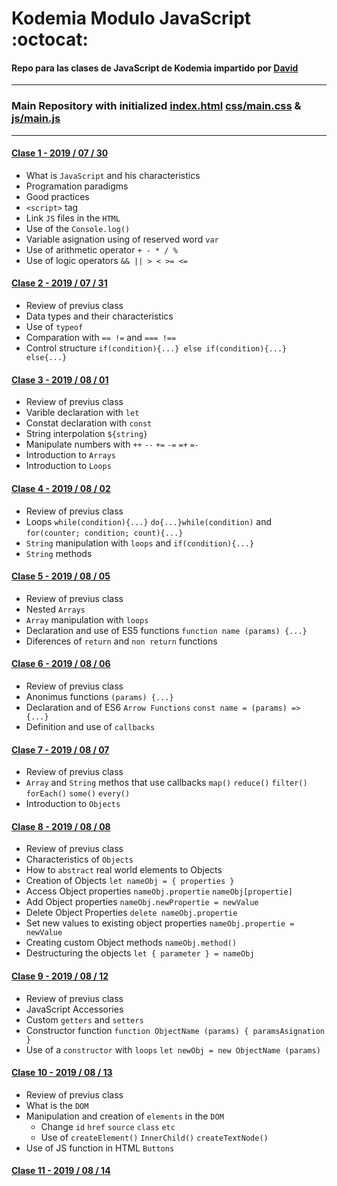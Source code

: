 # Kodemia Modulo JavaScript :octocat:

#### Repo para las clases de JavaScript de Kodemia impartido por [David](https://github.com/DavidMoranchel)

---

### Main Repository with initialized [index.html](index.html) [css/main.css](css/main.css) & [js/main.js](js/main.js)

---

#### [Clase 1 - 2019 / 07 / 30](../../tree/class/2019-07-30)
  * What is `JavaScript` and his characteristics
  * Programation paradigms
  * Good practices
  * `<script>` tag
  * Link `JS` files in the `HTML`
  * Use of the `Console.log()`
  * Variable asignation using of reserved word `var`
  * Use of arithmetic operator `+ - * / %`
  * Use of logic operators `&& || > < >= <=`

#### [Clase 2 - 2019 / 07 / 31](../../tree/class/2019-07-31)
  * Review of previus class
  * Data types and their characteristics
  * Use of `typeof` 
  * Comparation with `== !=` and `=== !==`
  * Control structure `if(condition){...} else if(condition){...} else{...}` 

#### [Clase 3 - 2019 / 08 / 01](../../tree/class/2019-08-01)
  * Review of previus class
  * Varible declaration with `let`
  * Constat declaration with `const` 
  * String interpolation `${string}`
  * Manipulate numbers with `++` `--` `+=` `-=` `=+` `=-` 
  * Introduction to `Arrays`
  * Introduction to `Loops`

#### [Clase 4 - 2019 / 08 / 02](../../tree/class/2019-08-02)
  * Review of previus class
  * Loops `while(condition){...}` `do{...}while(condition)` and `for(counter; condition; count){...}`
  * `String` manipulation with `loops` and `if(condition){...}`
  * `String` methods

#### [Clase 5 - 2019 / 08 / 05](../../tree/class/2019-08-05)
  * Review of previus class
  * Nested `Arrays`
  * `Array` manipulation with `loops`
  * Declaration and use of ES5 functions `function name (params) {...}`
  * Diferences of `return` and `non return` functions

#### [Clase 6 - 2019 / 08 / 06](../../tree/class/2019-08-06)
  * Review of previus class
  * Anonimus functions `(params) {...}` 
  * Declaration and of ES6 `Arrow Functions` `const name = (params) => {...}`
  * Definition and use of `callbacks`

#### [Clase 7 - 2019 / 08 / 07](../../tree/class/2019-08-07)
  * Review of previus class
  * `Array` and `String` methos that use callbacks
  `map()` `reduce()` `filter()` `forEach()` `some()` `every()`
  * Introduction to `Objects`

#### [Clase 8 - 2019 / 08 / 08](../../tree/class/2019-08-08)
  * Review of previus class
  * Characteristics of `Objects`
  * How to `abstract` real world elements to Objects
  * Creation of Objects `let nameObj = { properties }`
  * Access Object properties `nameObj.propertie` `nameObj[propertie]`
  * Add Object properties `nameObj.newPropertie = newValue`
  * Delete Object Properties `delete nameObj.propertie`
  * Set new values to existing object properties `nameObj.propertie = newValue`
  * Creating custom Object methods `nameObj.method()`
  * Destructuring the objects `let { parameter } = nameObj`

#### [Clase 9 - 2019 / 08 / 12](../../tree/class/2019-08-12)
  * Review of previus class
  * JavaScript Accessories
  * Custom `getters` and `setters`
  * Constructor function `function ObjectName (params) { paramsAsignation }`
  * Use of a `constructor` with `loops` `let newObj = new ObjectName (params)`

#### [Clase 10 - 2019 / 08 / 13](../../tree/class/2019-08-13)
  * Review of previus class
  * What is the `DOM`
  * Manipulation and creation of `elements` in the `DOM`
    * Change `id` `href` `source` `class` `etc`
    * Use of `createElement()` `InnerChild()` `createTextNode()`
  * Use of JS function in HTML `Buttons`

#### [Clase 11 - 2019 / 08 / 14](../../tree/class/2019-08-14)
